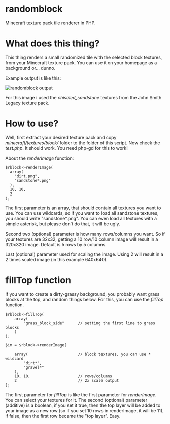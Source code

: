 # randomblock
Minecraft texture pack tile renderer in PHP.

# What does this thing?
This thing renders a small randomized tile with the selected block textures, from your Minecraft texture pack. You can use it on your homepage as a background or... dunno.

Example output is like this:

![randomblock output](https://i.imgur.com/nNztUqc.png)

For this image i used the *chiseled_sandstone* textures from the John Smith Legacy texture pack.

# How to use?
Well, first extract your desired texture pack and copy *minecraft/textures/block/* folder to the folder of this script.
Now check the *test.php*. It should work. You need php-gd for this to work!

About the *renderImage* function:
```
$rblock->renderImage(
  array(
    "dirt.png",
    "sandstone*.png"
  ),
  10, 10,
  2
);
```

The first parameter is an array, that should contain all textures you want to use. You can use wildcards, so if you want to load
all sandstone textures, you should write "sandstone*.png". You can even load all textures with a simple asterisk, but please don't do that, it will be ugly.

Second two (optional) parameter is how many rows/columns you want. So if your textures are 32x32, getting a 10 row/10 column image will result in a 320x320 image. Default is 5 rows by 5 columns.

Last (optional) parameter used for scaling the image. Using 2 will result in a 2 times scaled image (in this example 640x640).

# fillTop function
If you want to create a dirty-grassy background, you probably want grass blocks at the top, and random things below. For this, you can use the *fillTop* function.

```
$rblock->fillTop(
    array(
        "grass_block_side"      // setting the first line to grass blocks
    )
);

$im = $rblock->renderImage(

    array(                      // block textures, you can use * wildcard
        "dirt*",
        "gravel*"
    ),
    10, 10,                     // rows/columns
    2                           // 2x scale output
);
```

The first parameter for *fillTop* is like the first parameter for *renderImage*. You can select your textures for it. The second (optional) parameter (additive) is a boolean, if you set it true, then the top layer will be added to your image as a new row (so if you set 10 rows in renderImage, it will be 11), if false, then the first row became the "top layer". Easy.
